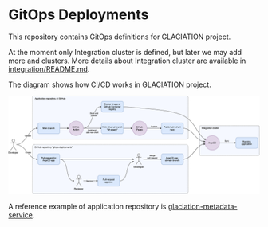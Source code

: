 # GitOps Deployments

This repository contains GitOps definitions for GLACIATION project.

At the moment only Integration cluster is defined, but later we may add more and clusters. More details about Integration cluster are available in [integration/README.md](integration/README.md). 

The diagram shows how CI/CD works in GLACIATION project.

![image](docs/process_diagram.svg)

A reference example of application repository is [glaciation-metadata-service](https://github.com/glaciation-heu/glaciation-metadata-service).